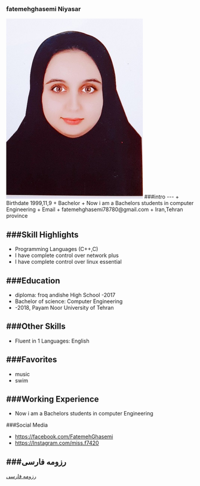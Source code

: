 ### fatemehghasemi Niyasar
<img src="pic.jpeg">
###intro
---
+ Birthdate 1999,11,9
+ Bachelor
+ Now i am a Bachelors students in computer Engineering
+ Email 
+ fatemehghasemi78780@gmail.com
+ Iran,Tehran province 

###Skill Highlights
---
+ Programming Languages (C++,C)
+ I have complete control over network plus
+ I have complete control over linux essential

###Education
---
+ diploma: froq andishe High School
 -2017
+ Bachelor of science: Computer Engineering 
+  -2018, Payam Noor University of Tehran

###Other Skills
---

+ Fluent in 1 Languages: English

###Favorites
---
+ music 
+ swim

###Working Experience
---
+ Now i am a Bachelors students in computer Engineering 


###Social Media

+ https://facebook.com/FatemehGhasemi 
+ https://Instagram.com/miss.f7420 
 
###رزومه فارسی
---


[رزومه فارسی](/resume-fa)



